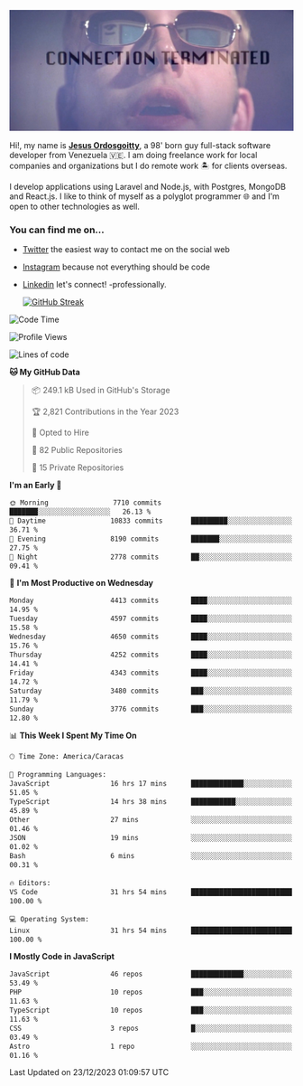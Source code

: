 ![hackers movie reference](./disconnected.jpg)

Hi!, my name is [**Jesus Ordosgoitty**](https://jodaz.dev), a 98' born guy full-stack software developer from Venezuela 🇻🇪. I am doing freelance work for local companies and organizations but I do remote work 🏝️ for clients overseas. 

I develop applications using Laravel and Node.js, with Postgres, MongoDB and React.js. I like to think of myself as a polyglot programmer 🌐 and I'm open to other technologies as well.

### You can find me on...

- [Twitter](https://twitter.com/jodaz_) the easiest way to contact me on the social web
- [Instagram](https://instagram.com/jodaz_) because not everything should be code
- [Linkedin](https://linkedin.com/in/jodaz) let's connect! -professionally.


    [![GitHub Streak](https://streak-stats.demolab.com?user=jodaz&theme=tokyonight)](https://git.io/streak-stats)

<!--START_SECTION:waka-->
![Code Time](http://img.shields.io/badge/Code%20Time-4%2C523%20hrs%2051%20mins-blue)

![Profile Views](http://img.shields.io/badge/Profile%20Views-0-blue)

![Lines of code](https://img.shields.io/badge/From%20Hello%20World%20I%27ve%20Written-90.0%20million%20lines%20of%20code-blue)

**🐱 My GitHub Data** 

> 📦 249.1 kB Used in GitHub's Storage 
 > 
> 🏆 2,821 Contributions in the Year 2023
 > 
> 💼 Opted to Hire
 > 
> 📜 82 Public Repositories 
 > 
> 🔑 15 Private Repositories 
 > 
**I'm an Early 🐤** 

```text
🌞 Morning                7710 commits        ███████░░░░░░░░░░░░░░░░░░   26.13 % 
🌆 Daytime                10833 commits       █████████░░░░░░░░░░░░░░░░   36.71 % 
🌃 Evening                8190 commits        ███████░░░░░░░░░░░░░░░░░░   27.75 % 
🌙 Night                  2778 commits        ██░░░░░░░░░░░░░░░░░░░░░░░   09.41 % 
```
📅 **I'm Most Productive on Wednesday** 

```text
Monday                   4413 commits        ████░░░░░░░░░░░░░░░░░░░░░   14.95 % 
Tuesday                  4597 commits        ████░░░░░░░░░░░░░░░░░░░░░   15.58 % 
Wednesday                4650 commits        ████░░░░░░░░░░░░░░░░░░░░░   15.76 % 
Thursday                 4252 commits        ████░░░░░░░░░░░░░░░░░░░░░   14.41 % 
Friday                   4343 commits        ████░░░░░░░░░░░░░░░░░░░░░   14.72 % 
Saturday                 3480 commits        ███░░░░░░░░░░░░░░░░░░░░░░   11.79 % 
Sunday                   3776 commits        ███░░░░░░░░░░░░░░░░░░░░░░   12.80 % 
```


📊 **This Week I Spent My Time On** 

```text
🕑︎ Time Zone: America/Caracas

💬 Programming Languages: 
JavaScript               16 hrs 17 mins      █████████████░░░░░░░░░░░░   51.05 % 
TypeScript               14 hrs 38 mins      ███████████░░░░░░░░░░░░░░   45.89 % 
Other                    27 mins             ░░░░░░░░░░░░░░░░░░░░░░░░░   01.46 % 
JSON                     19 mins             ░░░░░░░░░░░░░░░░░░░░░░░░░   01.02 % 
Bash                     6 mins              ░░░░░░░░░░░░░░░░░░░░░░░░░   00.31 % 

🔥 Editors: 
VS Code                  31 hrs 54 mins      █████████████████████████   100.00 % 

💻 Operating System: 
Linux                    31 hrs 54 mins      █████████████████████████   100.00 % 
```

**I Mostly Code in JavaScript** 

```text
JavaScript               46 repos            █████████████░░░░░░░░░░░░   53.49 % 
PHP                      10 repos            ███░░░░░░░░░░░░░░░░░░░░░░   11.63 % 
TypeScript               10 repos            ███░░░░░░░░░░░░░░░░░░░░░░   11.63 % 
CSS                      3 repos             █░░░░░░░░░░░░░░░░░░░░░░░░   03.49 % 
Astro                    1 repo              ░░░░░░░░░░░░░░░░░░░░░░░░░   01.16 % 
```




 Last Updated on 23/12/2023 01:09:57 UTC
<!--END_SECTION:waka-->
